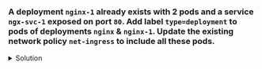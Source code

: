 ### A deployment `nginx-1` already exists with 2 pods and a service `ngx-svc-1` exposed on port `80`. Add label `type=deployment`  to pods of deployments `nginx` & `nginx-1`. Update the existing network policy `net-ingress` to include all these pods.

<details><summary>Solution</summary>
  <p>

```bash
# network_policy.yaml
apiVersion: networking.k8s.io/v1
kind: NetworkPolicy
metadata:
  name: net-ingress
  namespace: default
spec:
  podSelector:
    matchLabels:
      type: deployment
  policyTypes:
  - Ingress
  ingress:
  - from:
    - podSelector:
        matchLabels:
          app: serve
    ports:
    - protocol: TCP
      port: 80


k create -f network_policy.yaml
```

  </p>
</details>